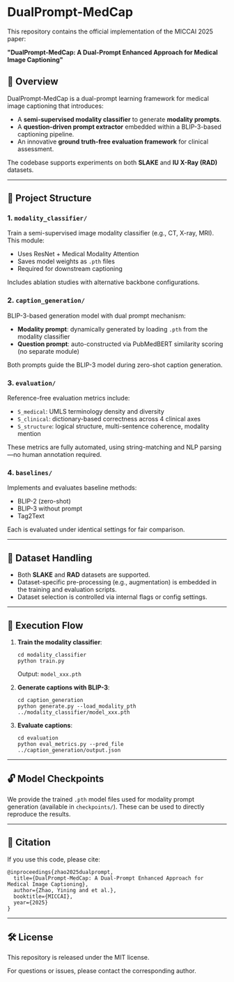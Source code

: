 
# DualPrompt-MedCap

This repository contains the official implementation of the MICCAI 2025 paper:

**"DualPrompt-MedCap: A Dual-Prompt Enhanced Approach for Medical Image Captioning"**

## 📌 Overview

DualPrompt-MedCap is a dual-prompt learning framework for medical image captioning that introduces:
- A **semi-supervised modality classifier** to generate **modality prompts**.
- A **question-driven prompt extractor** embedded within a BLIP-3-based captioning pipeline.
- An innovative **ground truth-free evaluation framework** for clinical assessment.

The codebase supports experiments on both **SLAKE** and **IU X-Ray (RAD)** datasets.

---

## 🧭 Project Structure

### 1. `modality_classifier/`
Train a semi-supervised image modality classifier (e.g., CT, X-ray, MRI). This module:
- Uses ResNet + Medical Modality Attention
- Saves model weights as `.pth` files
- Required for downstream captioning

Includes ablation studies with alternative backbone configurations.

### 2. `caption_generation/`
BLIP-3-based generation model with dual prompt mechanism:
- **Modality prompt**: dynamically generated by loading `.pth` from the modality classifier
- **Question prompt**: auto-constructed via PubMedBERT similarity scoring (no separate module)

Both prompts guide the BLIP-3 model during zero-shot caption generation.

### 3. `evaluation/`
Reference-free evaluation metrics include:
- `S_medical`: UMLS terminology density and diversity
- `S_clinical`: dictionary-based correctness across 4 clinical axes
- `S_structure`: logical structure, multi-sentence coherence, modality mention

These metrics are fully automated, using string-matching and NLP parsing—no human annotation required.

### 4. `baselines/`
Implements and evaluates baseline methods:
- BLIP-2 (zero-shot)
- BLIP-3 without prompt
- Tag2Text

Each is evaluated under identical settings for fair comparison.

---

## 📂 Dataset Handling

- Both **SLAKE** and **RAD** datasets are supported.
- Dataset-specific pre-processing (e.g., augmentation) is embedded in the training and evaluation scripts.
- Dataset selection is controlled via internal flags or config settings.

---

## 🚀 Execution Flow

1. **Train the modality classifier**:
   ```
   cd modality_classifier
   python train.py
   ```
   Output: `model_xxx.pth`

2. **Generate captions with BLIP-3**:
   ```
   cd caption_generation
   python generate.py --load_modality_pth ../modality_classifier/model_xxx.pth
   ```

3. **Evaluate captions**:
   ```
   cd evaluation
   python eval_metrics.py --pred_file ../caption_generation/output.json
   ```

---

## 🔓 Model Checkpoints

We provide the trained `.pth` model files used for modality prompt generation (available in `checkpoints/`). These can be used to directly reproduce the results.

---

## 📄 Citation

If you use this code, please cite:

```
@inproceedings{zhao2025dualprompt,
  title={DualPrompt-MedCap: A Dual-Prompt Enhanced Approach for Medical Image Captioning},
  author={Zhao, Yining and et al.},
  booktitle={MICCAI},
  year={2025}
}
```

---

## 🛠️ License

This repository is released under the MIT license.

For questions or issues, please contact the corresponding author.
